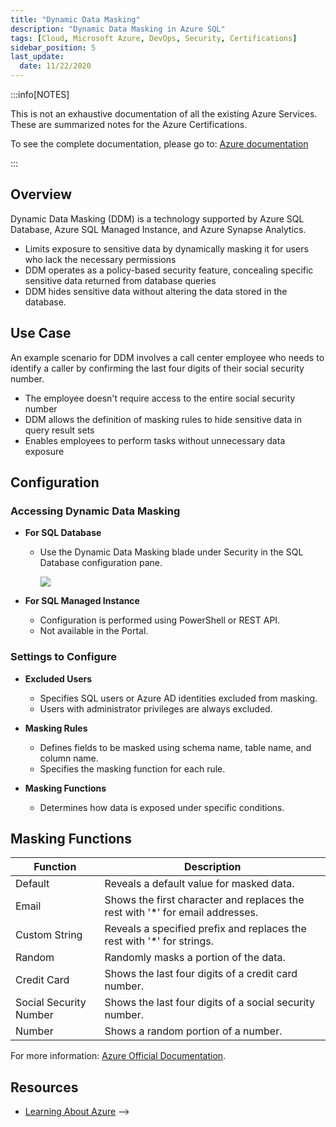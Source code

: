 ```yaml
---
title: "Dynamic Data Masking"
description: "Dynamic Data Masking in Azure SQL"
tags: [Cloud, Microsoft Azure, DevOps, Security, Certifications]
sidebar_position: 5
last_update:
  date: 11/22/2020
---
```



:::info[NOTES]

This is not an exhaustive documentation of all the existing Azure Services. These are summarized notes for the Azure Certifications.

To see the complete documentation, please go to: [Azure documentation](https://learn.microsoft.com/en-us/azure/?product=popular)

:::




## Overview

Dynamic Data Masking (DDM) is a technology supported by Azure SQL Database, Azure SQL Managed Instance, and Azure Synapse Analytics. 

- Limits exposure to sensitive data by dynamically masking it for users who lack the necessary permissions
- DDM operates as a policy-based security feature, concealing specific sensitive data returned from database queries 
- DDM hides sensitive data without altering the data stored in the database.

## Use Case

An example scenario for DDM involves a call center employee who needs to identify a caller by confirming the last four digits of their social security number. 

- The employee doesn't require access to the entire social security number 
- DDM allows the definition of masking rules to hide sensitive data in query result sets
- Enables employees to perform tasks without unnecessary data exposure

## Configuration

### Accessing Dynamic Data Masking

- **For SQL Database**
    - Use the Dynamic Data Masking blade under Security in the SQL Database configuration pane.

        ![](/img/docs/azure-sql-dynamic-data-masking.png)
        

- **For SQL Managed Instance** 
    - Configuration is performed using PowerShell or REST API.
    - Not available in the Portal.

### Settings to Configure

- **Excluded Users**
    - Specifies SQL users or Azure AD identities excluded from masking.
    - Users with administrator privileges are always excluded.
    
- **Masking Rules**
    - Defines fields to be masked using schema name, table name, and column name.
    - Specifies the masking function for each rule.

- **Masking Functions**
    - Determines how data is exposed under specific conditions.



## Masking Functions

| Function                  | Description                                                   |
|---------------------------|---------------------------------------------------------------|
| Default                   | Reveals a default value for masked data.                      |
| Email                     | Shows the first character and replaces the rest with '*' for email addresses. |
| Custom String             | Reveals a specified prefix and replaces the rest with '*' for strings. |
| Random                    | Randomly masks a portion of the data.                         |
| Credit Card               | Shows the last four digits of a credit card number.           |
| Social Security Number    | Shows the last four digits of a social security number.       |
| Number                    | Shows a random portion of a number.                           |


For more information: [Azure Official Documentation](https://docs.microsoft.com/azure/sql-database/sql-database-dynamic-data-masking-get-started).


## Resources 

- [Learning About Azure](https://cloudacademy.com/learning-paths/learning-about-azure-5663/) -->
